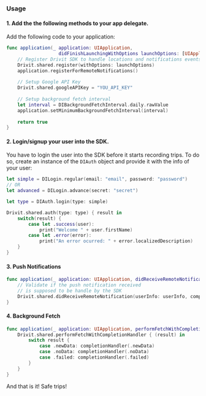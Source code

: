 ### Usage

#### 1. Add the the following methods to your app delegate.
Add the following code to your application:
```swift
func application(_ application: UIApplication,
                   didFinishLaunchingWithOptions launchOptions: [UIApplicationLaunchOptionsKey: Any]?) -> Bool {
    // Register Drivit SDK to handle locations and notifications events
	Drivit.shared.register(withOptions: launchOptions)
	application.registerForRemoteNotifications()
    
    // Setup Google API Key
    Drivit.shared.googleAPIKey = "YOU_API_KEY"
    
    // Setup background fetch interval
	let interval = DIBackgroundFetchInterval.daily.rawValue
	application.setMinimumBackgroundFetchInterval(interval)
    
	return true
}
```

#### 2. Login/signup your user into the SDK.

You have to login the user into the SDK before it starts recording trips. To do so, create an instance of the ```DIAuth``` object and provide it with the info of your user:

```swift
let simple = DILogin.regular(email: "email", password: "password")
// OR
let advanced = DILogin.advance(secret: "secret")

let type = DIAuth.login(type: simple)

Drivit.shared.auth(type: type) { result in                
	switch(result) {
		case let .success(user): 
			print("Welcome " + user.firstName)
		case let .error(error): 
			print("An error ocurred: " + error.localizedDescription)
	}
}
```

#### 3. Push Notifications

```swift
func application(_ application: UIApplication, didReceiveRemoteNotification userInfo: [AnyHashable: Any], fetchCompletionHandler completionHandler: @escaping (UIBackgroundFetchResult) -> Void) {
    // Validate if the push notification received
    // is supposed to be handle by the SDK
	Drivit.shared.didReceiveRemoteNotification(userInfo: userInfo, completionHandler: completionHandler)
}
```

#### 4. Background Fetch

```swift
func application(_ application: UIApplication, performFetchWithCompletionHandler completionHandler: @escaping (UIBackgroundFetchResult) -> Void) {
	Drivit.shared.performFetchWithCompletionHandler { (result) in
		switch result {
			case .newData: completionHandler(.newData)
			case .noData: completionHandler(.noData)
			case .failed: completionHandler(.failed)
		}
	}
}
```

And that is it! Safe trips!